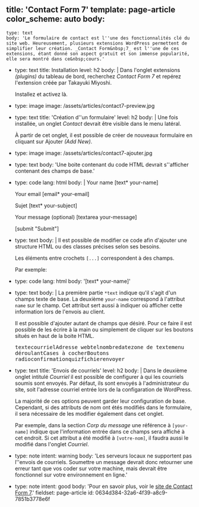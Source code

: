 title: 'Contact Form 7'
template: page-article
color_scheme: auto
body:
  -
    type: text
    body: 'Le formulaire de contact est l''une des fonctionnalités clé du site web. Heureusement, plusieurs extensions WordPress permettent de simplifier leur création. _Contact Form&nbsp;7_ est l''une de ces extensions, étant donné son aspect gratuit et son immense popularité, elle sera montré dans ce&nbsp;cours.'
  -
    type: text
    title: Installation
    level: h2
    body: |
      Dans l'onglet extensions _(plugins)_ du tableau de bord, recherchez _Contact Form&nbsp;7_ et repérez l'extension créée par Takayuki&nbsp;Miyoshi.
      
      Installez et activez&nbsp;là.
  -
    type: image
    image: /assets/articles/contact7-preview.jpg
  -
    type: text
    title: 'Création d''un formulaire'
    level: h2
    body: |
      Une fois installée, un onglet _Contact_ devrait être visible dans le menu&nbsp;latéral.
      
      À partir de cet onglet, il est possible de créer de nouveaux formulaire en cliquant sur Ajouter _(Add&nbsp;New)_.
  -
    type: image
    image: /assets/articles/contact7-ajouter.jpg
  -
    type: text
    body: 'Une boite contenant du code HTML devrait s''afficher contenant des champs de&nbsp;base.'
  -
    type: code
    lang: html
    body: |
      <label> Your name
          [text* your-name] </label>
      
      <label> Your email
          [email* your-email] </label>
      
      <label> Sujet
          [text* your-subject] </label>
      
      <label> Your message (optional)
          [textarea your-message] </label>
      
      [submit "Submit"]
  -
    type: text
    body: |
      Il est possible de modifier ce code afin d'ajouter une structure HTML ou des classes précises selon ses&nbsp;besoins.
      
      Les éléments entre crochets `[...]` correspondent à des&nbsp;champs.
      
      Par exemple:
  -
    type: code
    lang: html
    body: '[text* your-name]'
  -
    type: text
    body: |
      La première partie `*text` indique qu'il s'agit d'un champs texte de base. La deuxième `your-name` correspond à l'attribut `name` sur le&nbsp;champ. Cet attribut sert aussi à indiquer où afficher cette information lors de l'envois au&nbsp;client.
      
      Il est possible d'ajouter autant de champs que désiré. Pour ce faire il est possible de les écrire à la main ou simplement de cliquer sur les boutons situés en haut de la boite&nbsp;HTML.
      
      <kbd>texte</kbd><kbd>courriel</kbd><kbd>Adresse web</kbd><kbd>tel</kbd><kbd>nombre</kbd><kbd>date</kbd><kbd>zone de texte</kbd><kbd>menu déroulant</kbd><kbd>Cases à cocher</kbd><kbd>Boutons radio</kbd><kbd>confirmation</kbd><kbd>quiz</kbd><kbd>fichier</kbd><kbd>envoyer</kbd>
  -
    type: text
    title: 'Envois de courriels'
    level: h2
    body: |
      Dans le deuxième onglet intitulé _Courriel_ il est possible de configurer à qui les courriels soumis sont envoyés. Par défaut, ils sont envoyés à l'administrateur du site, soit l'adresse courriel entrée lors de la configaration de&nbsp;WordPress.
      
      La majorité de ces options peuvent garder leur configuration de base. Cependant, si des attributs de nom ont étés modifiés dans le formulaire, il sera nécessaire de les modifier également dans cet&nbsp;onglet. 
      
      Par exemple, dans la section _Corp du message_ une référence à `[your-name]` indique que l'information entrée dans ce champs sera affiché à cet endroit. Si cet attribut a été modifié à `[votre-nom]`, il faudra aussi le modifié dans l'onglet&nbsp;_Courriel_.
  -
    type: note
    intent: warning
    body: 'Les serveurs locaux ne supportent pas l''envois de courriels. Soumettre un message devrait donc retourner une erreur tant que vos coder sur votre machine, mais devrait être fonctionnel sur votre environnement en&nbsp;ligne.'
  -
    type: note
    intent: good
    body: 'Pour en savoir plus, voir le [site de Contact Form&nbsp;7](https://contactform7.com/).'
fieldset: page-article
id: 0634d384-32a6-4f39-a8c9-7851b3778e6f
